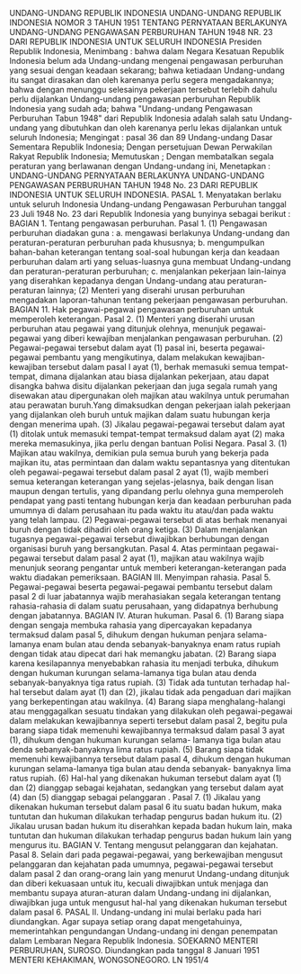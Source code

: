  UNDANG-UNDANG REPUBLIK INDONESIA UNDANG-UNDANG REPUBLIK INDONESIA NOMOR 3 TAHUN 1951 TENTANG PERNYATAAN BERLAKUNYA UNDANG-UNDANG PENGAWASAN PERBURUHAN TAHUN 1948 NR. 23 DARI REPUBLIK INDONESIA UNTUK SELURUH INDONESIA Presiden Republik Indonesia,
Menimbang :
 bahwa dalam Negara Kesatuan Republik Indonesia belum ada Undang-undang mengenai pengawasan perburuhan yang sesuai dengan keadaan sekarang; bahwa ketiadaan Undang-undang itu sangat dirasakan dan oleh karenanya perlu segera mengadakannya; bahwa dengan menunggu selesainya pekerjaan tersebut terlebih dahulu perlu dijalankan Undang-undang pengawasan perburuhan Republik Indonesia yang sudah ada; bahwa "Undang-undang Pengawasan Perburuhan Tabun 1948" dari Republik Indonesia adalah salah satu Undang-undang yang dibutuhkan dan oleh karenanya perlu lekas dijalankan untuk seluruh Indonesia;
Mengingat :
 pasal 36 dan 89 Undang-undang Dasar Sementara Republik Indonesia; Dengan persetujuan Dewan Perwakilan Rakyat Republik Indonesia; Memutuskan ; Dengan membatalkan segala peraturan yang berlawanan dengan Undang-undang ini, Menetapkan : UNDANG-UNDANG PERNYATAAN BERLAKUNYA UNDANG-UNDANG PENGAWASAN PERBURUHAN TAHUN 1948 No. 23 DARI REPUBLIK INDONESIA UNTUK SELURUH INDONESIA. PASAL 1. Menyatakan berlaku untuk seluruh Indonesia Undang-undang Pengawasan Perburuhan tanggal 23 Juli 1948 No. 23 dari Republik Indonesia yang bunyinya sebagai berikut : BAGIAN 1. Tentang pengawasan perburuhan. Pasal 1.
(1) Pengawasan perburuhan diadakan guna :
a. mengawasi berlakunya Undang-undang dan peraturan-peraturan perburuhan pada khususnya;
b. mengumpulkan bahan-bahan keterangan tentang soal-soal hubungan kerja dan keadaan perburuhan dalam arti yang seluas-luasnya guna membuat Undang-undang dan peraturan-peraturan perburuhan;
c. menjalankan pekerjaan lain-lainya yang diserahkan kepadanya dengan Undang-undang atau peraturan-peraturan lainnya;
(2) Menteri yang diserahi urusan perburuhan mengadakan laporan-tahunan tentang pekerjaan pengawasan perburuhan. BAGIAN 11. Hak pegawai-pegawai pengawasan perburuhan untuk memperoleh keterangan. Pasal 2.
(1) Menteri yang diserahi urusan perburuhan atau pegawai yang ditunjuk olehnya, menunjuk pegawai-pegawai yang diberi kewajiban menjalankan pengawasan perburuhan.
(2) Pegawai-pegawai tersebut dalam ayat (1) pasal ini, beserta pegawai- pegawai pembantu yang mengikutinya, dalam melakukan kewajiban- kewajiban tersebut dalam pasal I ayat (1), berhak memasuki semua tempat-tempat, dimana dijalankan atau biasa dijalankan pekerjaan, atau dapat disangka bahwa disitu dijalankan pekerjaan dan juga segala rumah yang disewakan atau dipergunakan oleh majikan atau wakilnya untuk perumahan atau perawatan buruh.Yang dimaksudkan dengan pekerjaan ialah pekerjaan yang dijalankan oleh buruh untuk majikan dalam suatu hubungan kerja dengan menerima upah.
(3) Jikalau pegawai-pegawai tersebut dalam ayat (1) ditolak untuk memasuki tempat-tempat termaksud dalam ayat (2) maka mereka memasukinya, jika perlu dengan bantuan Polisi Negara. Pasal 3.
(1) Majikan atau wakilnya, demikian pula semua buruh yang bekerja pada majikan itu, atas permintaan dan dalam waktu sepantasnya yang ditentukan oleh pegawai-pegawai tersebut dalam pasal 2 ayat (1), wajib memberi semua keterangan keterangan yang sejelas-jelasnya, baik dengan lisan maupun dengan tertulis, yang dipandang perlu olehnya guna memperoleh pendapat yang pasti tentang hubungan kerja dan keadaan perburuhan pada umumnya di dalam perusahaan itu pada waktu itu atau/dan pada waktu yang telah lampau.
(2) Pegawai-pegawai tersebut di atas berhak menanyai buruh dengan tidak dihadiri oleh orang ketiga.
(3) Dalam menjalankan tugasnya pegawai-pegawai tersebut diwajibkan berhubungan dengan organisasi buruh yang bersangkutan. Pasal 4. Atas permintaan pegawai-pegawai tersebut dalam pasal 2 ayat (1), majikan atau wakilnya wajib menunjuk seorang pengantar untuk memberi keterangan-keterangan pada waktu diadakan pemeriksaan. BAGIAN III. Menyimpan rahasia. Pasal 5. Pegawai-pegawai beserta pegawai-pegawai pembantu tersebut dalam pasal 2 di luar jabatannya wajib merahasiakan segala keterangan tentang rahasia-rahasia di dalam suatu perusahaan, yang didapatnya berhubung dengan jabatannya. BAGIAN IV. Aturan hukuman. Pasal 6.
(1) Barang siapa dengan sengaja membuka rahasia yang dipercayakan kepadanya termaksud dalam pasal 5, dihukum dengan hukuman penjara selama-lamanya enam bulan atau denda sebanyak-banyaknya enam ratus rupiah dengan tidak atau dipecat dari hak memangku jabatan.
(2) Barang siapa karena kesilapannya menyebabkan rahasia itu menjadi terbuka, dihukum dengan hukuman kurungan selama-lamanya tiga bulan atau denda sebanyak-banyaknya tiga ratus rupiah.
(3) Tidak ada tuntutan terhadap hal-hal tersebut dalam ayat (1) dan (2), jikalau tidak ada pengaduan dari majikan yang berkepentingan atau wakilnya.
(4) Barang siapa menghalang-halangi atau menggagalkan sesuatu tindakan yang dilakukan oleh pegawai-pegawai dalam melakukan kewajibannya seperti tersebut dalam pasal 2, begitu pula barang siapa tidak memenuhi kewajibannya termaksud dalam pasal 3 ayat (1), dihukum dengan hukuman kurungan selama- lamanya tiga bulan atau denda sebanyak-banyaknya lima ratus rupiah.
(5) Barang siapa tidak memenuhi kewajibannya tersebut dalam pasal 4, dihukum dengan hukuman kurungan selama-lamanya tiga bulan atau denda sebanyak- banyaknya lima ratus rupiah.
(6) Hal-hal yang dikenakan hukuman tersebut dalam ayat (1) dan (2) dianggap sebagai kejahatan, sedangkan yang tersebut dalam ayat (4) dan (5) dianggap sebagai pelanggaran . Pasal 7.
(1) Jikalau yang dikenakan hukuman tersebut dalam pasal 6 itu suatu badan hukum, maka tuntutan dan hukuman dilakukan terhadap pengurus badan hukum itu.
(2) Jikalau urusan badan hukum itu diserahkan kepada badan hukum lain, maka tuntutan dan hukuman dilakukan terhadap pengurus badan hukum lain yang mengurus itu. BAGIAN V. Tentang mengusut pelanggaran dan kejahatan. Pasal 8. Selain dari pada pegawai-pegawai, yang berkewajiban mengusut pelanggaran dan kejahatan pada umumnya, pegawai-pegawai tersebut dalam pasal 2 dan orang-orang lain yang menurut Undang-undang ditunjuk dan diberi kekuasaan untuk itu, kecuali diwajibkan untuk menjaga dan membantu supaya aturan-aturan dalam Undang-undang ini dijalankan, diwajibkan juga untuk mengusut hal-hal yang dikenakan hukuman tersebut dalam pasal 6. PASAL II. Undang-undang ini mulai berlaku pada hari diundangkan. Agar supaya setiap orang dapat mengetahuinya, memerintahkan pengundangan Undang-undang ini dengan penempatan dalam Lembaran Negara Republik Indonesia. SOEKARNO MENTERI PERBURUHAN, SUROSO. Diundangkan pada tanggal 8 Januari 1951 MENTERI KEHAKIMAN, WONGSONEGORO. LN 1951/4